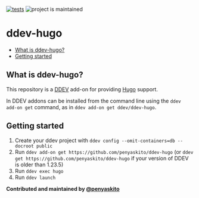 [![tests](https://github.com/penyaskito/ddev-hugo/actions/workflows/tests.yml/badge.svg)](https://github.com/ddev/ddev-hugo/actions/workflows/tests.yml) ![project is maintained](https://img.shields.io/maintenance/yes/2024.svg)

# ddev-hugo <!-- omit in toc -->

- [What is ddev-hugo?](#what-is-ddev-hugo)
- [Getting started](#getting-started)

## What is ddev-hugo?

This repository is a [DDEV](https://ddev.readthedocs.io) add-on for providing [Hugo](https://gohugo.io) support.

In DDEV addons can be installed from the command line using the `ddev add-on get` command, as in `ddev add-on get ddev/ddev-hugo`.

## Getting started

1. Create your ddev project with `ddev config --omit-containers=db --docroot public`
2. Run `ddev add-on get https://github.com/penyaskito/ddev-hugo` (or `ddev get https://github.com/penyaskito/ddev-hugo` if your version of DDEV is older than 1.23.5)
3. Run `ddev exec hugo`
4. Run `ddev launch`

**Contributed and maintained by [@penyaskito](https://github.com/penyaskito)**
